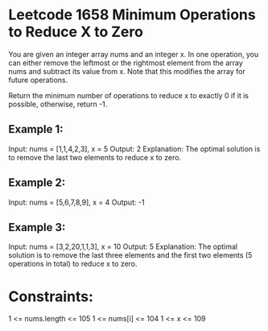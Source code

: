 # Leetcode 1658 Minimum Operations to Reduce X to Zero

You are given an integer array nums and an integer x. In one operation, you can either remove the leftmost or the rightmost element from the array nums and subtract its value from x. Note that this modifies the array for future operations.

Return the minimum number of operations to reduce x to exactly 0 if it is possible, otherwise, return -1.

## Example 1:

Input: nums = [1,1,4,2,3], x = 5
Output: 2
Explanation: The optimal solution is to remove the last two elements to reduce x to zero.

## Example 2:

Input: nums = [5,6,7,8,9], x = 4
Output: -1

## Example 3:

Input: nums = [3,2,20,1,1,3], x = 10
Output: 5
Explanation: The optimal solution is to remove the last three elements and the first two elements (5 operations in total) to reduce x to zero.

# Constraints:

1 <= nums.length <= 105
1 <= nums[i] <= 104
1 <= x <= 109
